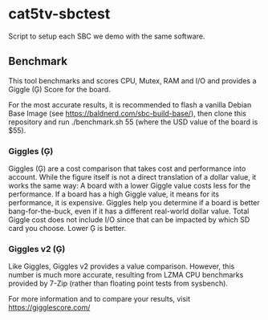 # cat5tv-sbctest
Script to setup each SBC we demo with the same software.


## Benchmark

This tool benchmarks and scores CPU, Mutex, RAM and I/O and provides a Giggle (Ģ) Score for the board.

For the most accurate results, it is recommended to flash a vanilla Debian Base Image (see https://baldnerd.com/sbc-build-base/), then clone this repository and run ./benchmark.sh 55 (where the USD value of the board is $55).


### Giggles (Ģ)

Giggles (Ģ) are a cost comparison that takes cost and performance into account. While the figure itself is not a direct translation of a dollar value, it works the same way: A board with a lower Giggle value costs less for the performance. If a board has a high Giggle value, it means for its performance, it is expensive. Giggles help you determine if a board is better bang-for-the-buck, even if it has a different real-world dollar value. Total Giggle cost does not include I/O since that can be impacted by which SD card you choose. Lower Ģ is better.

### Giggles v2 (Ģ)

Like Giggles, Giggles v2 provides a value comparison. However, this number is much more accurate, resulting from LZMA CPU benchmarks provided by 7-Zip (rather than floating point tests from sysbench).

For more information and to compare your results, visit https://gigglescore.com/
